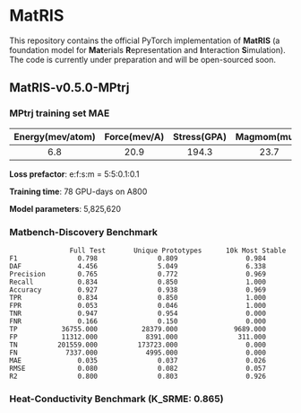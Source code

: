 # MatRIS
This repository contains the official PyTorch implementation of **MatRIS** (a foundation model for **Mat**erials **R**epresentation and **I**nteraction **S**imulation). 
The code is currently under preparation and will be open-sourced soon.

## MatRIS-v0.5.0-MPtrj
### MPtrj training set MAE
| Energy(mev/atom) | Force(mev/A) | Stress(GPA) | Magmom(muB)|
|:--------:|:--------:|:--------:|:--------:|
|    6.8   |   20.9   |   194.3  |   23.7   |

**Loss prefactor**: e:f:s:m = 5:5:0.1:0.1

**Training time**: 78 GPU-days on A800 

**Model parameters**: 5,825,620

### Matbench-Discovery Benchmark
```
               Full Test       Unique Prototypes      10k Most Stable
F1               0.798               0.809                 0.984
DAF              4.456               5.049                 6.338
Precision        0.765               0.772                 0.969
Recall           0.834               0.850                 1.000
Accuracy         0.927               0.938                 0.969
TPR              0.834               0.850                 1.000
FPR              0.053               0.046                 1.000
TNR              0.947               0.954                 0.000
FNR              0.166               0.150                 0.000
TP           36755.000           28379.000              9689.000
FP           11312.000            8391.000               311.000
TN          201559.000          173723.000                 0.000
FN            7337.000            4995.000                 0.000
MAE              0.035               0.037                 0.026
RMSE             0.080               0.082                 0.057
R2               0.800               0.803                 0.926
```

###  Heat-Conductivity Benchmark (K_SRME: 0.865)
